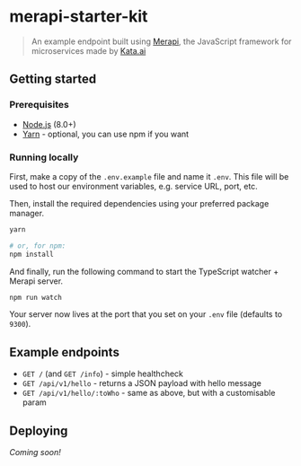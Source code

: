 # merapi-starter-kit

> An example endpoint built using [Merapi](https://github.com/kata-ai/merapi), the JavaScript
> framework for microservices made by [Kata.ai](https://kata.ai/)

## Getting started

### Prerequisites

* [Node.js](https://nodejs.org/en/) (8.0+)
* [Yarn](https://yarnpkg.com/en/) - optional, you can use npm if you want

### Running locally

First, make a copy of the `.env.example` file and name it `.env`. This file will be used to host our
environment variables, e.g. service URL, port, etc.

Then, install the required dependencies using your preferred package manager.

```bash
yarn

# or, for npm:
npm install
```

And finally, run the following command to start the TypeScript watcher + Merapi server.

```bash
npm run watch
```

Your server now lives at the port that you set on your `.env` file (defaults to `9300`).

## Example endpoints

* `GET /` (and `GET /info`) - simple healthcheck
* `GET /api/v1/hello` - returns a JSON payload with hello message
* `GET /api/v1/hello/:toWho` - same as above, but with a customisable param

## Deploying

_Coming soon!_
